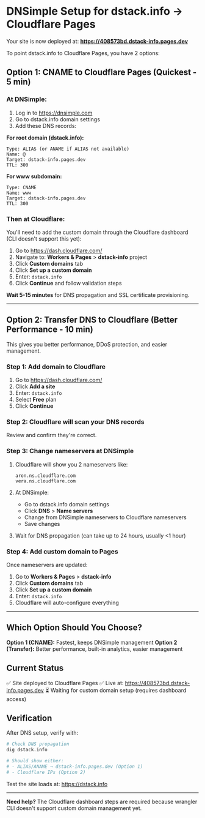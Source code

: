 # DNSimple Setup for dstack.info → Cloudflare Pages

Your site is now deployed at: **https://408573bd.dstack-info.pages.dev**

To point dstack.info to Cloudflare Pages, you have 2 options:

## Option 1: CNAME to Cloudflare Pages (Quickest - 5 min)

### At DNSimple:

1. Log in to https://dnsimple.com
2. Go to dstack.info domain settings
3. Add these DNS records:

**For root domain (dstack.info):**
```
Type: ALIAS (or ANAME if ALIAS not available)
Name: @
Target: dstack-info.pages.dev
TTL: 300
```

**For www subdomain:**
```
Type: CNAME
Name: www
Target: dstack-info.pages.dev
TTL: 300
```

### Then at Cloudflare:

You'll need to add the custom domain through the Cloudflare dashboard (CLI doesn't support this yet):

1. Go to https://dash.cloudflare.com/
2. Navigate to: **Workers & Pages** > **dstack-info** project
3. Click **Custom domains** tab
4. Click **Set up a custom domain**
5. Enter: `dstack.info`
6. Click **Continue** and follow validation steps

**Wait 5-15 minutes** for DNS propagation and SSL certificate provisioning.

---

## Option 2: Transfer DNS to Cloudflare (Better Performance - 10 min)

This gives you better performance, DDoS protection, and easier management.

### Step 1: Add domain to Cloudflare

1. Go to https://dash.cloudflare.com/
2. Click **Add a site**
3. Enter: `dstack.info`
4. Select **Free** plan
5. Click **Continue**

### Step 2: Cloudflare will scan your DNS records

Review and confirm they're correct.

### Step 3: Change nameservers at DNSimple

1. Cloudflare will show you 2 nameservers like:
   ```
   aron.ns.cloudflare.com
   vera.ns.cloudflare.com
   ```

2. At DNSimple:
   - Go to dstack.info domain settings
   - Click **DNS** > **Name servers**
   - Change from DNSimple nameservers to Cloudflare nameservers
   - Save changes

3. Wait for DNS propagation (can take up to 24 hours, usually <1 hour)

### Step 4: Add custom domain to Pages

Once nameservers are updated:

1. Go to **Workers & Pages** > **dstack-info**
2. Click **Custom domains** tab
3. Click **Set up a custom domain**
4. Enter: `dstack.info`
5. Cloudflare will auto-configure everything

---

## Which Option Should You Choose?

**Option 1 (CNAME):** Fastest, keeps DNSimple management
**Option 2 (Transfer):** Better performance, built-in analytics, easier management

## Current Status

✅ Site deployed to Cloudflare Pages
✅ Live at: https://408573bd.dstack-info.pages.dev
⏳ Waiting for custom domain setup (requires dashboard access)

## Verification

After DNS setup, verify with:
```bash
# Check DNS propagation
dig dstack.info

# Should show either:
# - ALIAS/ANAME → dstack-info.pages.dev (Option 1)
# - Cloudflare IPs (Option 2)
```

Test the site loads at: https://dstack.info

---

**Need help?** The Cloudflare dashboard steps are required because wrangler CLI doesn't support custom domain management yet.
